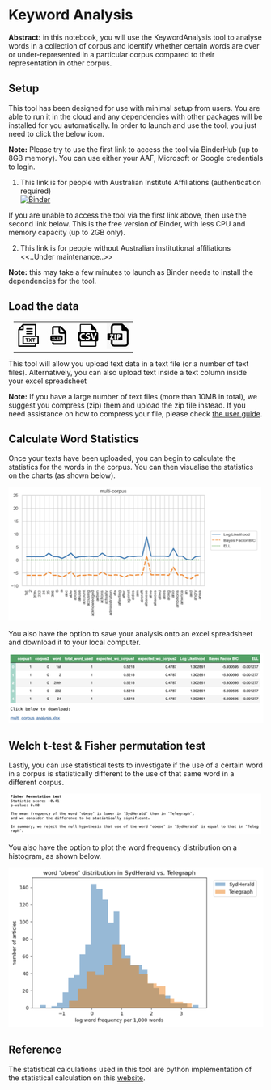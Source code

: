 # Keyword Analysis

<b>Abstract:</b> in this notebook, you will use the KeywordAnalysis tool to analyse words in a collection of corpus and identify whether certain words are over or under-represented in a particular corpus compared to their representation in other corpus.  

## Setup
This tool has been designed for use with minimal setup from users. You are able to run it in the cloud and any dependencies with other packages will be installed for you automatically. In order to launch and use the tool, you just need to click the below icon.

<b>Note:</b> Please try to use the first link to access the tool via BinderHub (up to 8GB memory). You can use either your AAF, Microsoft or Google credentials to login. 

1. This link is for people with Australian Institute Affiliations (authentication required)  
[![Binder](https://binderhub.atap-binder.cloud.edu.au/badge_logo.svg)](https://binderhub.atap-binder.cloud.edu.au/v2/gh/Australian-Text-Analytics-Platform/keyword-analysis/main?labpath=keyword_analysis.ipynb)      

If you are unable to access the tool via the first link above, then use the second link below. This is the free version of Binder, with less CPU and memory capacity (up to 2GB only).  

2. This link is for people without Australian institutional affiliations  
<<..Under maintenance..>>   
  
<b>Note:</b> this may take a few minutes to launch as Binder needs to install the dependencies for the tool.

## Load the data
<table style='margin-left: 10px'><tr>
<td> <img width='45' src='./img/txt_icon.png'/> </td>
<td> <img width='45' src='./img/xlsx_icon.png'/> </td>
<td> <img width='45' src='./img/csv_icon.png'/> </td>
<td> <img width='45'src='./img/zip_icon.png'/> </td>
</tr></table>

This tool will allow you upload text data in a text file (or a number of text files). Alternatively, you can also upload text inside a text column inside your excel spreadsheet 

<b>Note:</b> If you have a large number of text files (more than 10MB in total), we suggest you compress (zip) them and upload the zip file instead. If you need assistance on how to compress your file, please check [the user guide](https://github.com/Sydney-Informatics-Hub/HASS-29_Quotation_Tool/blob/main/documents/jupyter-notebook-guide.pdf).  

## Calculate Word Statistics
Once your texts have been uploaded, you can begin to calculate the statistics for the words in the corpus. You can then visualise the statistics on the charts (as shown below).  

<img width='500' src='./img/chart_1.png'/>  

You also have the option to save your analysis onto an excel spreadsheet and download it to your local computer.  

<img width='740' src='./img/table_1.png'/>  

## Welch t-test & Fisher permutation test
Lastly, you can use statistical tests to investigate if the use of a certain word in a corpus is statistically different to the use of that same word in a different corpus.    

<img width='500' src='./img/fisher_test.png'/>  

You also have the option to plot the word frequency distribution on a histogram, as shown below.  

<img width='740' src='./img/hist_plot.png'/>  

## Reference
The statistical calculations used in this tool are python implementation of the statistical calculation on this [website](https://ucrel.lancs.ac.uk/llwizard.html).

